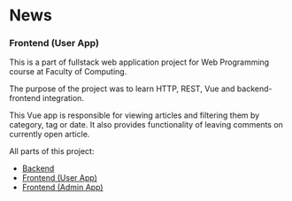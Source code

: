 # News 

### Frontend (User App)

This is a part of fullstack web application project for Web Programming course at Faculty of Computing.

The purpose of the project was to learn HTTP, REST, Vue and backend-frontend integration.

This Vue app is responsible for viewing articles and filtering them by category, tag or date. It also provides functionality of leaving comments on currently open article.

All parts of this project:
- [Backend](https://github.com/VukV/news-backend)
- [Frontend (User App)](https://github.com/VukV/news-frontend)
- [Frontend (Admin App)](https://github.com/VukV/news-frontend-admin)
